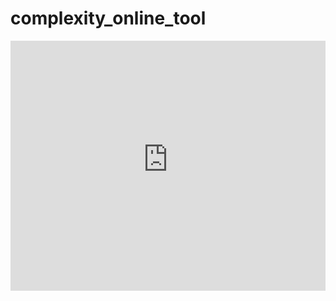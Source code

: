 # complexity_online_tool

<iframe height="400" width="100%" frameborder="no" src="https://q35vkf-anna-valyogos.shinyapps.io/complexity_online_tool/"> </iframe>

